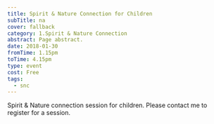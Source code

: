 ```yaml
---
title: Spirit & Nature Connection for Children
subTitle: na
cover: fallback
category: 1.Spirit & Nature Connection
abstract: Page abstract.
date: 2018-01-30
fromTime: 1.15pm
toTime: 4.15pm
type: event
cost: Free
tags:
  - snc
---
```


Spirit & Nature connection session for children. Please contact me to register for a session.

